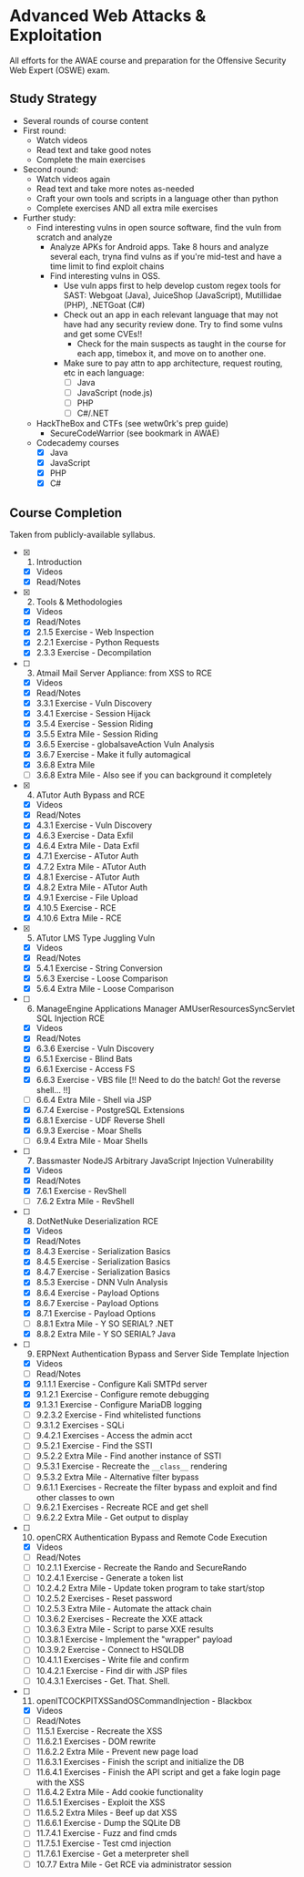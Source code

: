 # Advanced Web Attacks & Exploitation

All efforts for the AWAE course and preparation for the Offensive Security Web Expert (OSWE) exam.

## Study Strategy
 * Several rounds of course content
 * First round:
   * Watch videos
   * Read text and take good notes
   * Complete the main exercises
 * Second round:
   * Watch videos again
   * Read text and take more notes as-needed
   * Craft your own tools and scripts in a language other than python
   * Complete exercises AND all extra mile exercises
 * Further study:
   * Find interesting vulns in open source software, find the vuln from scratch and analyze
     * Analyze APKs for Android apps. Take 8 hours and analyze several each, tryna find vulns as if you're mid-test and have a time limit to find exploit chains
     * Find interesting vulns in OSS. 
       * Use vuln apps first to help develop custom regex tools for SAST: Webgoat (Java), JuiceShop (JavaScript), Mutillidae (PHP), .NETGoat (C#)
       * Check out an app in each relevant language that may not have had any security review done. Try to find some vulns and get some CVEs!! 
         * Check for the main suspects as taught in the course for each app, timebox it, and move on to another one. 
       * Make sure to pay attn to app architecture, request routing, etc in each language:
         * [ ] Java
         * [ ] JavaScript (node.js)
         * [ ] PHP
         * [ ] C#/.NET
   * HackTheBox and CTFs (see wetw0rk's prep guide)
     * SecureCodeWarrior (see bookmark in AWAE)
   * Codecademy courses
     * [x] Java
     * [x] JavaScript
     * [x] PHP
     * [x] C#

## Course Completion
Taken from publicly-available syllabus.
 * [x] 1. Introduction
   * [x] Videos
   * [x] Read/Notes
 * [x] 2. Tools & Methodologies
   * [x] Videos
   * [x] Read/Notes
   * [x] 2.1.5 Exercise - Web Inspection
   * [x] 2.2.1 Exercise - Python Requests
   * [x] 2.3.3 Exercise - Decompilation
 * [ ] 3. Atmail Mail Server Appliance: from XSS to RCE
   * [x] Videos
   * [x] Read/Notes
   * [x] 3.3.1 Exercise - Vuln Discovery
   * [x] 3.4.1 Exercise - Session Hijack
   * [x] 3.5.4 Exercise - Session Riding
   * [x] 3.5.5 Extra Mile - Session Riding
   * [x] 3.6.5 Exercise - globalsaveAction Vuln Analysis
   * [x] 3.6.7 Exercise - Make it fully automagical
   * [x] 3.6.8 Extra Mile
   * [ ] 3.6.8 Extra Mile - Also see if you can background it completely
 * [x] 4. ATutor Auth Bypass and RCE
   * [x] Videos
   * [x] Read/Notes
   * [x] 4.3.1 Exercise - Vuln Discovery
   * [x] 4.6.3 Exercise - Data Exfil
   * [x] 4.6.4 Extra Mile - Data Exfil
   * [x] 4.7.1 Exercise - ATutor Auth
   * [x] 4.7.2 Extra Mile - ATutor Auth
   * [x] 4.8.1 Exercise - ATutor Auth
   * [x] 4.8.2 Extra Mile - ATutor Auth
   * [x] 4.9.1 Exercise - File Upload
   * [x] 4.10.5 Exercise - RCE
   * [x] 4.10.6 Extra Mile - RCE
 * [x] 5. ATutor LMS Type Juggling Vuln
   * [x] Videos
   * [x] Read/Notes
   * [x] 5.4.1 Exercise - String Conversion
   * [x] 5.6.3 Exercise - Loose Comparison
   * [x] 5.6.4 Extra Mile - Loose Comparison
 * [ ] 6. ManageEngine Applications Manager AMUserResourcesSyncServlet SQL Injection RCE
   * [x] Videos
   * [x] Read/Notes
   * [x] 6.3.6 Exercise - Vuln Discovery
   * [x] 6.5.1 Exercise - Blind Bats
   * [x] 6.6.1 Exercise - Access FS
   * [x] 6.6.3 Exercise - VBS file [!! Need to do the batch! Got the reverse shell... !!]
   * [ ] 6.6.4 Extra Mile - Shell via JSP
   * [x] 6.7.4 Exercise - PostgreSQL Extensions
   * [x] 6.8.1 Exercise - UDF Reverse Shell
   * [x] 6.9.3 Exercise - Moar Shells
   * [ ] 6.9.4 Extra Mile - Moar Shells
 * [ ] 7. Bassmaster NodeJS Arbitrary JavaScript Injection Vulnerability
   * [x] Videos
   * [x] Read/Notes
   * [x] 7.6.1 Exercise - RevShell
   * [ ] 7.6.2 Extra Mile - RevShell
 * [ ] 8. DotNetNuke Deserialization RCE
   * [x] Videos
   * [x] Read/Notes
   * [x] 8.4.3 Exercise - Serialization Basics
   * [x] 8.4.5 Exercise - Serialization Basics
   * [x] 8.4.7 Exercise - Serialization Basics
   * [x] 8.5.3 Exercise - DNN Vuln Analysis
   * [x] 8.6.4 Exercise - Payload Options
   * [x] 8.6.7 Exercise - Payload Options
   * [x] 8.7.1 Exercise - Payload Options
   * [ ] 8.8.1 Extra Mile - Y SO SERIAL? .NET
   * [x] 8.8.2 Extra Mile - Y SO SERIAL? Java
 * [ ] 9. ERPNext Authentication Bypass and Server Side Template Injection
   * [x] Videos
   * [ ] Read/Notes
   * [x] 9.1.1.1 Exercise - Configure Kali SMTPd server
   * [x] 9.1.2.1 Exercise - Configure remote debugging
   * [x] 9.1.3.1 Exercise - Configure MariaDB logging
   * [ ] 9.2.3.2 Exercise - Find whitelisted functions
   * [ ] 9.3.1.2 Exercises - SQLi
   * [ ] 9.4.2.1 Exercises - Access the admin acct
   * [ ] 9.5.2.1 Exercise - Find the SSTI
   * [ ] 9.5.2.2 Extra Mile - Find another instance of SSTI
   * [ ] 9.5.3.1 Exercise - Recreate the `__class__` rendering
   * [ ] 9.5.3.2 Extra Mile - Alternative filter bypass
   * [ ] 9.6.1.1 Exercises - Recreate the filter bypass and exploit and find other classes to own
   * [ ] 9.6.2.1 Exercises - Recreate RCE and get shell
   * [ ] 9.6.2.2 Extra Mile - Get output to display
 * [ ] 10. openCRX Authentication Bypass and Remote Code Execution
   * [x] Videos
   * [ ] Read/Notes
   * [ ] 10.2.1.1 Exercise - Recreate the Rando and SecureRando
   * [ ] 10.2.4.1 Exercise - Generate a token list
   * [ ] 10.2.4.2 Extra Mile - Update token program to take start/stop
   * [ ] 10.2.5.2 Exercises - Reset password
   * [ ] 10.2.5.3 Extra Mile - Automate the attack chain
   * [ ] 10.3.6.2 Exercises - Recreate the XXE attack
   * [ ] 10.3.6.3 Extra Mile - Script to parse XXE results
   * [ ] 10.3.8.1 Exercise - Implement the "wrapper" payload
   * [ ] 10.3.9.2 Exercise - Connect to HSQLDB
   * [ ] 10.4.1.1 Exercises - Write file and confirm
   * [ ] 10.4.2.1 Exercise - Find dir with JSP files
   * [ ] 10.4.3.1 Exercises - Get. That. Shell.
 * [ ] 11. openITCOCKPITXSSandOSCommandInjection - Blackbox
   * [x] Videos
   * [ ] Read/Notes
   * [ ] 11.5.1 Exercise - Recreate the XSS
   * [ ] 11.6.2.1 Exercises - DOM rewrite
   * [ ] 11.6.2.2 Extra Mile - Prevent new page load
   * [ ] 11.6.3.1 Exercises - Finish the script and initialize the DB
   * [ ] 11.6.4.1 Exercises - Finish the API script and get a fake login page with the XSS
   * [ ] 11.6.4.2 Extra Mile - Add cookie functionality
   * [ ] 11.6.5.1 Exercises - Exploit the XSS
   * [ ] 11.6.5.2 Extra Miles - Beef up dat XSS
   * [ ] 11.6.6.1 Exercise - Dump the SQLite DB
   * [ ] 11.7.4.1 Exercise - Fuzz and find cmds
   * [ ] 11.7.5.1 Exercise - Test cmd injection
   * [ ] 11.7.6.1 Exercise - Get a meterpreter shell
   * [ ] 10.7.7 Extra Mile - Get RCE via administrator session
